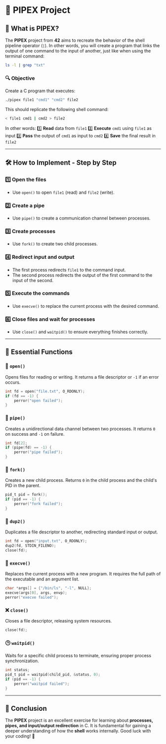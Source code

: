 # 🚀 PIPEX Project

## 📌 What is PIPEX?
The **PIPEX** project from **42** aims to recreate the behavior of the shell pipeline operator (`|`). In other words, you will create a program that links the output of one command to the input of another, just like when using the terminal command:

```sh
ls -l | grep "txt"
```

### 🔍 Objective
Create a C program that executes:

```sh
./pipex file1 "cmd1" "cmd2" file2
```

This should replicate the following shell command:

```sh
< file1 cmd1 | cmd2 > file2
```

In other words:
1️⃣ **Read** data from `file1`
2️⃣ **Execute** `cmd1` using `file1` as input
3️⃣ **Pass** the output of `cmd1` as input to `cmd2`
4️⃣ **Save** the final result in `file2`

---

## 🛠️ How to Implement - Step by Step

### 1️⃣ Open the files
- Use `open()` to open `file1` (read) and `file2` (write).

### 2️⃣ Create a pipe
- Use `pipe()` to create a communication channel between processes.

### 3️⃣ Create processes
- Use `fork()` to create two child processes.

### 4️⃣ Redirect input and output
- The first process redirects `file1` to the command input.
- The second process redirects the output of the first command to the input of the second.

### 5️⃣ Execute the commands
- Use `execve()` to replace the current process with the desired command.

### 6️⃣ Close files and wait for processes
- Use `close()` and `waitpid()` to ensure everything finishes correctly.

---

## 🔧 Essential Functions

### 📂 `open()`
Opens files for reading or writing. It returns a file descriptor or `-1` if an error occurs.
```c
int fd = open("file.txt", O_RDONLY);
if (fd == -1) {
    perror("open failed");
}
```

### 🔗 `pipe()`
Creates a unidirectional data channel between two processes. It returns `0` on success and `-1` on failure.
```c
int fd[2];
if (pipe(fd) == -1) {
    perror("pipe failed");
}
```

### 👶 `fork()`
Creates a new child process. Returns `0` in the child process and the child's PID in the parent.
```c
pid_t pid = fork();
if (pid == -1) {
    perror("fork failed");
}
```

### 🔄 `dup2()`
Duplicates a file descriptor to another, redirecting standard input or output.
```c
int fd = open("input.txt", O_RDONLY);
dup2(fd, STDIN_FILENO);
close(fd);
```

### 🚀 `execve()`
Replaces the current process with a new program. It requires the full path of the executable and an argument list.
```c
char *args[] = {"/bin/ls", "-l", NULL};
execve(args[0], args, envp);
perror("execve failed");
```

### ❌ `close()`
Closes a file descriptor, releasing system resources.
```c
close(fd);
```

### 🕒 `waitpid()`
Waits for a specific child process to terminate, ensuring proper process synchronization.
```c
int status;
pid_t pid = waitpid(child_pid, &status, 0);
if (pid == -1) {
    perror("waitpid failed");
}
```

---

## 📢 Conclusion
The **PIPEX** project is an excellent exercise for learning about **processes, pipes, and input/output redirection** in C. It is fundamental for gaining a deeper understanding of how the **shell** works internally. Good luck with your coding! 🚀

